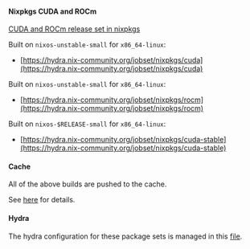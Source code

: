 #### Nixpkgs CUDA and ROCm

[CUDA and ROCm release set in nixpkgs](https://github.com/NixOS/nixpkgs/blob/master/pkgs/top-level/release-cuda.nix)

Built on `nixos-unstable-small` for `x86_64-linux`:

- [https://hydra.nix-community.org/jobset/nixpkgs/cuda](https://hydra.nix-community.org/jobset/nixpkgs/cuda)

Built on `nixos-unstable-small` for `x86_64-linux`:

- [https://hydra.nix-community.org/jobset/nixpkgs/rocm](https://hydra.nix-community.org/jobset/nixpkgs/rocm)

Built on `nixos-$RELEASE-small` for `x86_64-linux`:

- [https://hydra.nix-community.org/jobset/nixpkgs/cuda-stable](https://hydra.nix-community.org/jobset/nixpkgs/cuda-stable)

#### Cache

All of the above builds are pushed to the cache.

See [here](./cache.md) for details.

#### Hydra

The hydra configuration for these package sets is managed in this [file](https://github.com/nix-community/infra/blob/master/terraform/hydra-nixpkgs.tf).
